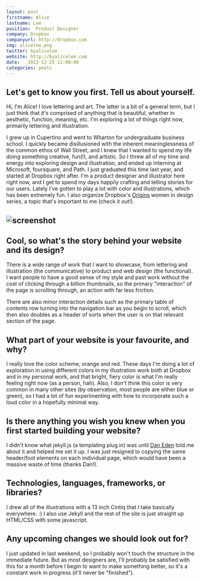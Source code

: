 ```yaml
---
layout: post
firstname: Alice
lastname: Lee
position:  Product Designer
company: Dropbox
companyurl: http://dropbox.com
img: alicelee.png
twitter: byalicelee
website: http://byalicelee.com
date:   2013-12-25 11:00:00
categories: posts
---
```


## Let's get to know you first. Tell us about yourself.

Hi, I'm Alice! I love lettering and art. The latter is a bit of a general term, but I just think that it's comprised of anything that is beautiful, whether in aesthetic, function, meaning, etc. I'm exploring a lot of things right now, primarily lettering and illustration.

I grew up in Cupertino and went to Wharton for undergraduate business school. I quickly became disillusioned with the inherent meaninglessness of the common ethos of Wall Street, and I knew that I wanted to spend my life doing something creative, fun(!), and artistic. So I threw all of my time and energy into exploring design and illustration, and ended up interning at Microsoft, foursquare, and Path. I just graduated this time last year, and started at Dropbox right after. I'm a product designer and illustrator here right now, and I get to spend my days happily crafting and telling stories for our users. Lately I've gotten to play a lot with color and illustrations, which has been extremely fun. I also organize Dropbox's [Origins](https://www.dropbox.com/origins) women in design series, a topic that's important to me (check it out!).

## ![screenshot](http://thedevelopment.co/images/screenshots/alicelee.jpg)

## Cool, so what's the story behind your website and its design?

There is a wide range of work that I want to showcase, from lettering and illustration (the communicative) to product and web design (the functional). I want people to have a good sense of my style and past work without the cost of clicking through a billion thumbnails, so the primary "interaction" of the page is scrolling through, an action with far less friction.

There are also minor interaction details such as the primary table of contents row turning into the navigation bar as you begin to scroll, which then also doubles as a header of sorts when the user is on that relevant section of the page.


## What part of your website is your favourite, and why?

I really love the color scheme, orange and red. These days I'm doing a lot of exploration in using different colors in my illustration work both at Dropbox and in my personal work, and that bright, fiery color is what I'm really feeling right now (as a person, hah). Also, I don't think this color is very common in many other sites (by observation, most people are either blue or green), so I had a lot of fun experimenting with how to incorporate such a loud color in a hopefully minimal way.


## Is there anything you wish you knew when you first started building your website?

I didn't know what jekyll.js (a templating plug in) was until [Dan Eden](http://thedevelopment.co/posts/2013/12/07/dan-eden.html) told me about it and helped me set it up. I was just resigned to copying the same header/foot elements on each individual page, which would have been a massive waste of time (thanks Dan!).


## Technologies, languages, frameworks, or libraries?

I drew all of the illustrations with a 13 inch Cintiq that I take basically everywhere. :) I also use Jekyll and the rest of the site is just straight up HTML/CSS with some javascript.

## Any upcoming changes we should look out for?

I just updated in last weekend, so I probably won't touch the structure in the immediate future. But as most designers are, I'll probably be satisfied with this for a month before I begin to want to make something better, so it's a constant work in progress (it'll never be "finished").
